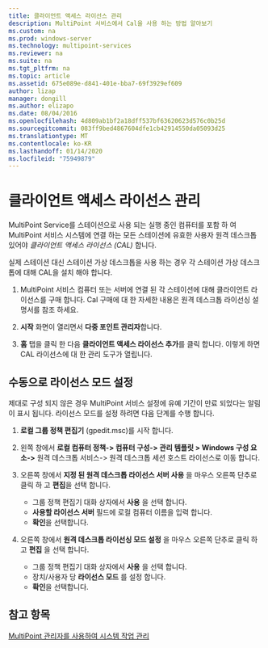 ```yaml
---
title: 클라이언트 액세스 라이선스 관리
description: MultiPoint 서비스에서 Cal을 사용 하는 방법 알아보기
ms.custom: na
ms.prod: windows-server
ms.technology: multipoint-services
ms.reviewer: na
ms.suite: na
ms.tgt_pltfrm: na
ms.topic: article
ms.assetid: 675e089e-d841-401e-bba7-69f3929ef609
author: lizap
manager: dongill
ms.author: elizapo
ms.date: 08/04/2016
ms.openlocfilehash: 4d809ab1bf2a18dff537bf63620623d576c0b25d
ms.sourcegitcommit: 083ff9bed4867604dfe1cb42914550da05093d25
ms.translationtype: MT
ms.contentlocale: ko-KR
ms.lasthandoff: 01/14/2020
ms.locfileid: "75949879"
---
```

# <a name="manage-client-access-licenses"></a>클라이언트 액세스 라이선스 관리
MultiPoint Service를 스테이션으로 사용 되는 실행 중인 컴퓨터를 포함 하 여 MultiPoint 서비스 시스템에 연결 하는 모든 스테이션에 유효한 사용자 원격 데스크톱 있어야 *클라이언트 액세스 라이선스 (CAL)* 합니다.

실제 스테이션 대신 스테이션 가상 데스크톱을 사용 하는 경우 각 스테이션 가상 데스크톱에 대해 CAL을 설치 해야 합니다.  
  
1.  MultiPoint 서비스 컴퓨터 또는 서버에 연결 된 각 스테이션에 대해 클라이언트 라이선스를 구매 합니다. Cal 구매에 대 한 자세한 내용은 원격 데스크톱 라이선싱 설명서를 참조 하세요. 

2.  **시작** 화면이 열리면서 **다중 포인트 관리자**합니다.  
  
3.  **홈** 탭을 클릭 한 다음 **클라이언트 액세스 라이선스 추가**를 클릭 합니다.  이렇게 하면 CAL 라이선스에 대 한 관리 도구가 열립니다.

## <a name="set-the-licensing-mode-manually"></a>수동으로 라이선스 모드 설정
제대로 구성 되지 않은 경우 MultiPoint 서비스 설정에 유예 기간이 만료 되었다는 알림이 표시 됩니다. 라이선스 모드를 설정 하려면 다음 단계를 수행 합니다.

1. **로컬 그룹 정책 편집기** (gpedit.msc)를 시작 합니다.

2. 왼쪽 창에서 **로컬 컴퓨터 정책-> 컴퓨터 구성-> 관리 템플릿 > Windows 구성 요소->** 원격 데스크톱 서비스-> 원격 데스크톱 세션 호스트 라이선스로 이동 합니다.

3. 오른쪽 창에서 **지정 된 원격 데스크톱 라이선스 서버 사용** 을 마우스 오른쪽 단추로 클릭 하 고 **편집**을 선택 합니다.
   - 그룹 정책 편집기 대화 상자에서 **사용** 을 선택 합니다.
   - **사용할 라이선스 서버** 필드에 로컬 컴퓨터 이름을 입력 합니다.
   - **확인**을 선택합니다.
  
4. 오른쪽 창에서 **원격 데스크톱 라이선싱 모드 설정** 을 마우스 오른쪽 단추로 클릭 하 고 **편집** 을 선택 합니다.
   - 그룹 정책 편집기 대화 상자에서 **사용** 을 선택 합니다.
   - 장치/사용자 당 **라이선스 모드** 를 설정 합니다.
   - **확인**을 선택합니다. 

  
## <a name="see-also"></a>참고 항목  
[MultiPoint 관리자를 사용하여 시스템 작업 관리](Manage-System-Tasks-Using-MultiPoint-Manager.md)
